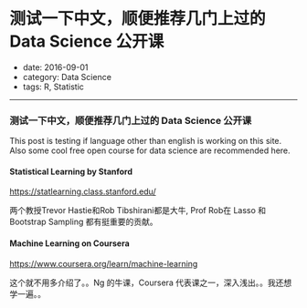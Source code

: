 # 测试一下中文，顺便推荐几门上过的 Data Science 公开课

- date: 2016-09-01
- category: Data Science
- tags: R, Statistic

----------------

### 测试一下中文，顺便推荐几门上过的 Data Science 公开课

This post is testing if language other than english is working on this site. Also some cool free open course for data science are recommended here.

#### Statistical Learning by Stanford

https://statlearning.class.stanford.edu/

两个教授Trevor Hastie和Rob Tibshirani都是大牛, Prof Rob在 Lasso 和 Bootstrap Sampling 都有挺重要的贡献。

#### Machine Learning on Coursera

https://www.coursera.org/learn/machine-learning

这个就不用多介绍了。。Ng 的牛课，Coursera 代表课之一，深入浅出。。我还想学一遍。。
